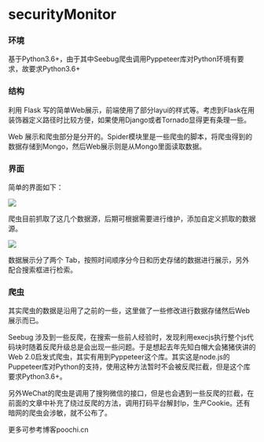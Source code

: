 # securityMonitor

### 环境

基于Python3.6+，由于其中Seebug爬虫调用Pyppeteer库对Python环境有要求，故要求Python3.6+

### 结构

利用 Flask 写的简单Web展示，前端使用了部分layui的样式等。考虑到Flask在用装饰器定义路径时比较方便，如果使用Django或者Tornado显得更有条理一些。

Web 展示和爬虫部分是分开的。Spider模块里是一些爬虫的脚本，将爬虫得到的数据存储到Mongo，然后Web展示则是从Mongo里面读取数据。

### 界面

简单的界面如下：

![](https://ws3.sinaimg.cn/large/006tKfTcly1g1nfxvawrij31mi0u07av.jpg)

爬虫目前抓取了这几个数据源，后期可根据需要进行维护，添加自定义抓取的数据源。

![](https://ws1.sinaimg.cn/large/006tKfTcly1g1ng04b7mjj31mj0u0dpp.jpg)

数据展示分了两个 Tab，按照时间顺序分今日和历史存储的数据进行展示，另外配合搜索框进行检索。

### 爬虫

其实爬虫的数据是沿用了之前的一些，这里做了一些修改进行数据存储然后Web展示而已。

Seebug 涉及到一些反爬，在搜索一些前人经验时，发现利用execjs执行整个js代码块时随着反爬升级总是会出现一些问题。于是想起去年先知白帽大会猪猪侠讲的Web 2.0启发式爬虫，其实有用到Pyppeteer这个库。其实这是node.js的Puppeteer库对Python的支持，使用这种方法暂时不会被反爬拦截，但是这个库要求Python3.6+。

另外WeChat的爬虫是调用了搜狗微信的接口，但是也会遇到一些反爬的拦截，在前面的文章中补充了绕过反爬的方法，调用打码平台解封Ip，生产Cookie。还有暗网的爬虫会涉敏，就不公布了。

更多可参考博客poochi.cn

